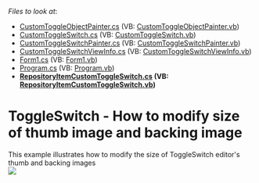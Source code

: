 <!-- default file list -->
*Files to look at*:

* [CustomToggleObjectPainter.cs](./CS/WindowsFormsApplication31/CustomToggleObjectPainter.cs) (VB: [CustomToggleObjectPainter.vb](./VB/WindowsFormsApplication31/CustomToggleObjectPainter.vb))
* [CustomToggleSwitch.cs](./CS/WindowsFormsApplication31/CustomToggleSwitch.cs) (VB: [CustomToggleSwitch.vb](./VB/WindowsFormsApplication31/CustomToggleSwitch.vb))
* [CustomToggleSwitchPainter.cs](./CS/WindowsFormsApplication31/CustomToggleSwitchPainter.cs) (VB: [CustomToggleSwitchPainter.vb](./VB/WindowsFormsApplication31/CustomToggleSwitchPainter.vb))
* [CustomToggleSwitchViewInfo.cs](./CS/WindowsFormsApplication31/CustomToggleSwitchViewInfo.cs) (VB: [CustomToggleSwitchViewInfo.vb](./VB/WindowsFormsApplication31/CustomToggleSwitchViewInfo.vb))
* [Form1.cs](./CS/WindowsFormsApplication31/Form1.cs) (VB: [Form1.vb](./VB/WindowsFormsApplication31/Form1.vb))
* [Program.cs](./CS/WindowsFormsApplication31/Program.cs) (VB: [Program.vb](./VB/WindowsFormsApplication31/Program.vb))
* **[RepositoryItemCustomToggleSwitch.cs](./CS/WindowsFormsApplication31/RepositoryItemCustomToggleSwitch.cs) (VB: [RepositoryItemCustomToggleSwitch.vb](./VB/WindowsFormsApplication31/RepositoryItemCustomToggleSwitch.vb))**
<!-- default file list end -->
# ToggleSwitch - How to modify size of thumb image and backing image


This example illustrates how to modify the size of ToggleSwitch editor's thumb and backing images<br /><img src="https://raw.githubusercontent.com/DevExpress-Examples/toggleswitch-how-to-modify-size-of-thumb-image-and-backing-image-t264643/14.2.3+/media/fd7bddc8-256d-11e5-80bf-00155d62480c.png">

<br/>


